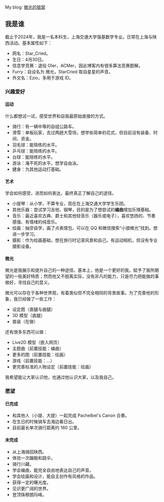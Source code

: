My blog: [微光的狼窝](https://starcried.github.io/)

## 我是谁

截止于2024年，我是一名本科生，上海交通大学强基数学专业。日常在上海与陕西活动。基本属性如下：

* 网名：Star_Cried。
* 生日：4月30日。
* 信息学竞赛：退役 OIer，ACMer，因此博客内有很多算法竞赛题解。
* Furry：自设名为 微光，StarCried 取自星星的声音。
* 外文名：Ezio，多用于游戏 ID。

### 兴趣爱好

#### 运动

什么都想试一试，感受世界和自我最原始直接的方式。

* 骑行：有一辆中等的自组公路车。
* 滑雪：单板玩家，去过两趟大雪场，想学些简单的花式，但目前没有装备、时间、资金。
* 羽毛球：能陪练的水平。
* 乒乓球：能陪练的水平。
* 台球：能陪练的水平。
* 游泳：淹不死的水平。想学自由泳。
* 健身：为其他运动打基础。

#### 艺术

学会如何感受，进而如何表达，最终真正了解自己的途径。

* 小提琴：从小学，不算专业，现在在上海交通大学学生乐团。
* 其他乐器：尝试学习吉他、钢琴，目的是为了想尝试的**编曲**增加乐理基础。
* 音乐：最近喜欢古典、爵士和其他轻音乐（器乐或电子），喜欢悠扬的、节奏感强、有情绪的纯音乐。
* 绘画：抽空自学，画了点表情包，可以在 QQ 和微信搜索“小狼微光”找到。想进一步学习。
* 摄影：作为绘画基础，想在旅行时记录风景和自己。有运动相机，但没有专业摄影设备。

#### 微光

微光是我展示和提升自己的一种途径。基本上，他是一个更好的我，赋予了我所期望的一些美好特质；然而他又不脱离实际，没有非凡的能力，只是尽力把能做的事做好，寻找自己的意义。

微光可以存在于各种世界观，有着类似但不完全相同的背景故事。为了完善他的形象，我已经做了一些工作：

* 设定图（直腿与曲腿）
* 3D 模型（直腿）
* 兽装（在做）

还有很多东西可以做：

* Live2D 模型（嵌入网页）
* 主题曲（前置技能：编曲）
* 更多的图（前置技能：绘画）
* 游戏（前置技能：...）
* 更完善标准的人物设定（前置技能：绘画）

我希望能让大家认识他，也通过他认识大家，以及我自己。

### 愿望

#### 已完成

* 和其他人（小提、大提）一起完成 Pachelbel's Canon 合奏。
* 在生日的时候骑车去海边看日出。
* 目前最长单次骑行距离约 160 公里。

#### 未完成

* 从上海骑回陕西。
* 体验一次蹦极和跳伞。
* 骑行川藏。
* 学会编曲，能完全自由地表达自己的声音。
* 学会绘画和设计，能自主创作有风格的作品。
* 获得一定的曝光度。
* 见识更广阔的世界。
* 登顶珠穆朗玛峰。

<!---
StarCried/StarCried is a ✨ special ✨ repository because its `README.md` (this file) appears on your GitHub profile.
You can click the Preview link to take a look at your changes.
--->
